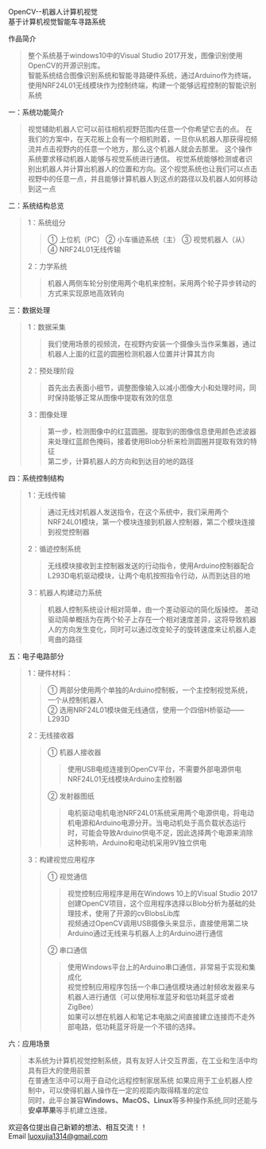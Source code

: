 OpenCV--机器人计算机视觉  
基于计算机视觉智能车寻路系统    

作品简介
>整个系统基于windows10中的Visual Studio 2017开发，图像识别使用OpenCV的开源识别库。  
>智能系统结合图像识别系统和智能寻路硬件系统，通过Arduino作为终端，使用NRF24L01无线模块作为控制终端，构建一个能够远程控制的智能识别系统  

一：系统功能简介  
>视觉辅助机器人它可以前往相机视野范围内任意一个你希望它去的点。 在我们的方案中，在天花板上会有一个相机附着，一旦你从机器人那获得视频流并点击视野内的任意一个地方，那么这个机器人就会去那里。 这个操作系统要求移动机器人能够与视觉系统进行通信。 视觉系统能够检测或者识别出机器人并计算出机器人的位置和方向。这个视觉系统也让我们可以点击视野中的任意一点，并且能够计算机器人到这点的路径以及机器人如何移动到这一点  

二：系统结构总览  
>1：系统组分  
>>① 上位机（PC）   ② 小车循迹系统（主）   ③ 视觉机器人（从）   ④ NRF24L01无线传输  
>
>2：力学系统  
>>机器人两侧车轮分别使用两个电机来控制，采用两个轮子异步转动的方式来实现原地高效转向

三：数据处理  
>1：数据采集 
>
>>我们使用场景的视频流，在视野内安装一个摄像头当作采集器，通过机器人上面的红蓝的圆圈检测机器人位置并计算其方向  
>
>2：预处理阶段 
>
>>首先出去表面小细节，调整图像输入以减小图像大小和处理时间，同时保持能够正常从图像中提取有效的信息  
>
>3：图像处理 
>
>>第一步，检测图像中的红蓝圆圈。提取到的图像信息使用颜色滤波器来处理红蓝颜色掩码，接着使用Blob分析来检测圆圈并提取有效的特征  
>>第二步，计算机器人的方向和到达目的地的路径  

四：系统控制结构  
>1：无线传输  
>
>>通过无线对机器人发送指令，在这个系统中，我们采用两个NRF24L01模块，第一个模块连接到机器人控制器，第二个模块连接到视觉控制器  
>
>2：循迹控制系统  
>>无线模块接收到主控制器发送的行动指令，使用Arduino控制器配合L293D电机驱动模块，让两个电机按照指令行动，从而到达目的地  
>
>3：机器人构建动力系统  
>>机器人控制系统设计相对简单，由一个差动驱动的简化版操控。 差动驱动简单概括为在两个轮子上存在一个相对速度差异，这将导致机器人的方向发生变化，同时可以通过改变轮子的旋转速度来让机器人走弯曲的路径

五：电子电路部分  
>
>1：硬件材料：  
>>
>>① 两部分使用两个单独的Arduino控制板，一个主控制视觉系统，一个从控制机器人    
>>② 选用NRF24L01模块做无线通信，使用一个四倍H桥驱动——L293D
>
>2：无线接收器  
>>
>>① 机器人接收器  
>>>使用USB电缆连接到OpenCV平台，不需要外部电源供电NRF24L01无线模块Arduino主控制器  
>>
>>② 发射器图纸  
>>>电机驱动电机电池NRF24L01系统采用两个电源供电，将电动机电源和Arduino电源分开。当电动机处于高负载状态运行时，可能会导致Arduino供电不足，因此选择两个电源来消除这种影响，Arduino和电动机采用9V独立供电 
>
>3：构建视觉应用程序 
>
>>① 视觉通信  
>>
>>>视觉控制应用程序是用在Windows 10上的Visual Studio 2017创建OpenCV项目，这个应用程序选择以Blob分析为基础的处理技术，使用了开源的cvBlobsLib库  
>>>视频通过OpenCV调用USB摄像头来显示，直接使用第二块Arduino通过无线来与机器人上的Arduino进行通信  
>>
>>② 串口通信  
>>
>>>使用Windows平台上的Arduino串口通信，非常易于实现和集成化   
>>>视觉控制应用程序包括一个串口通信模块通过射频收发器来与机器人进行通信（可以使用标准蓝牙和低功耗蓝牙或者ZigBee）  
>>>如果可以想在机器人和笔记本电脑之间直接建立连接而不走外部电路，低功耗蓝牙将是一个不错的选择。 

六：应用场景
>
>本系统为计算机视觉控制系统，具有友好人计交互界面，在工业和生活中均具有巨大的使用前景   
>在普通生活中可以用于自动化远程控制家居系统 如果应用于工业机器人控制中，可以使得机器人操作在一定的视距内取得精准的定位  
>同时，此平台兼容**Windows、MacOS、Linux**等多种操作系统,同时还能与**安卓苹果**等手机建立连接。  
>
欢迎各位提出自己新颖的想法、相互交流！！  
Email <luoxujia1314@gmail.com>
